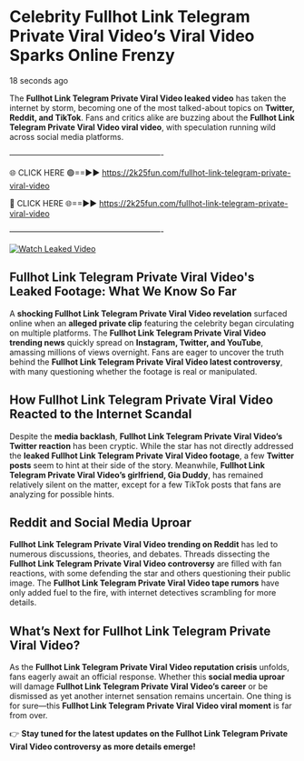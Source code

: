 # Celebrity Fullhot Link Telegram Private Viral Video’s Viral Video Sparks Online Frenzy

18 seconds ago

The **Fullhot Link Telegram Private Viral Video leaked video** has taken the internet by storm, becoming one of the most talked-about topics on **Twitter, Reddit, and TikTok**. Fans and critics alike are buzzing about the **Fullhot Link Telegram Private Viral Video viral video**, with speculation running wild across social media platforms.

———————————————————-

🌐 CLICK HERE 🟢==►► https://2k25fun.com/fullhot-link-telegram-private-viral-video

🔴 CLICK HERE 🌐==►► https://2k25fun.com/fullhot-link-telegram-private-viral-video

———————————————————-

[![Watch Leaked Video](https://miro.medium.com/v2/resize:fit:828/format:webp/1*cilzJN44JGOrTw9NJCrNHA.gif "Watch Leaked Video")](https://2k25fun.com/fullhot-link-telegram-private-viral-video)

## **Fullhot Link Telegram Private Viral Video's Leaked Footage: What We Know So Far**  
A **shocking Fullhot Link Telegram Private Viral Video revelation** surfaced online when an **alleged private clip** featuring the celebrity began circulating on multiple platforms. The **Fullhot Link Telegram Private Viral Video trending news** quickly spread on **Instagram, Twitter, and YouTube**, amassing millions of views overnight. Fans are eager to uncover the truth behind the **Fullhot Link Telegram Private Viral Video latest controversy**, with many questioning whether the footage is real or manipulated.  

## **How Fullhot Link Telegram Private Viral Video Reacted to the Internet Scandal**  
Despite the **media backlash**, **Fullhot Link Telegram Private Viral Video’s Twitter reaction** has been cryptic. While the star has not directly addressed the **leaked Fullhot Link Telegram Private Viral Video footage**, a few **Twitter posts** seem to hint at their side of the story. Meanwhile, **Fullhot Link Telegram Private Viral Video’s girlfriend, Gia Duddy**, has remained relatively silent on the matter, except for a few TikTok posts that fans are analyzing for possible hints.  

## **Reddit and Social Media Uproar**  
**Fullhot Link Telegram Private Viral Video trending on Reddit** has led to numerous discussions, theories, and debates. Threads dissecting the **Fullhot Link Telegram Private Viral Video controversy** are filled with fan reactions, with some defending the star and others questioning their public image. The **Fullhot Link Telegram Private Viral Video tape rumors** have only added fuel to the fire, with internet detectives scrambling for more details.  

## **What’s Next for Fullhot Link Telegram Private Viral Video?**  
As the **Fullhot Link Telegram Private Viral Video reputation crisis** unfolds, fans eagerly await an official response. Whether this **social media uproar** will damage **Fullhot Link Telegram Private Viral Video’s career** or be dismissed as yet another internet sensation remains uncertain. One thing is for sure—this **Fullhot Link Telegram Private Viral Video viral moment** is far from over.  

👉 **Stay tuned for the latest updates on the Fullhot Link Telegram Private Viral Video controversy as more details emerge!**  